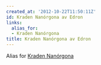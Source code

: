 ```yaml
---
created_at: '2012-10-22T11:50:11Z'
id: Kraden Nanórgona av Edron
links:
  alias_for:
  - Kraden Nanórgona
title: Kraden Nanórgona av Edron
---
```


Alias for [Kraden Nanórgona]

  [Kraden Nanórgona]: Kraden_Nanórgona